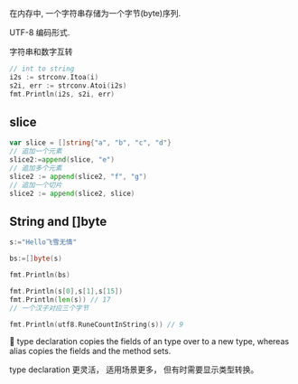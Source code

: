 在内存中, 一个字符串存储为一个字节(byte)序列.

UTF-8 编码形式.



字符串和数字互转

```go
// int to string
i2s := strconv.Itoa(i)
s2i, err := strconv.Atoi(i2s)
fmt.Println(i2s, s2i, err)
```



## slice

```go
var slice = []string{"a", "b", "c", "d"}
// 追加一个元素
slice2:=append(slice, "e")
// 追加多个元素
slice2 := append(slice2, "f", "g")
// 追加一个切片
slice2 := append(slice2, slice)
```



## String and []byte



```go
s:="Hello飞雪无情"

bs:=[]byte(s)

fmt.Println(bs)

fmt.Println(s[0],s[1],s[15])
fmt.Println(len(s)) // 17
// 一个汉子对应三个字节

fmt.Println(utf8.RuneCountInString(s)) // 9
```



:taco:  type declaration copies the fields of an type over to a new type, whereas alias copies the fields and the method sets.



type declaration 更灵活， 适用场景更多， 但有时需要显示类型转换。